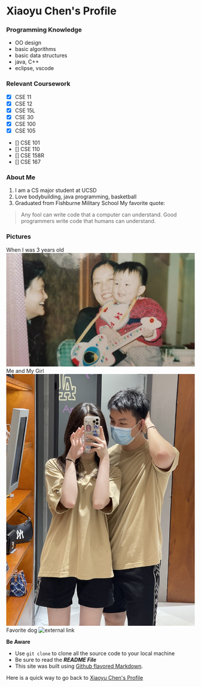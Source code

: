 # **Xiaoyu Chen's Profile**
### Programming Knowledge
- OO design
- basic algorithms
- basic data structures 
- java, C++
- eclipse, vscode

### Relevant Coursework
- [x] CSE 11
- [x] CSE 12
- [x] CSE 15L
- [x] CSE 30
- [x] CSE 100
- [x] CSE 105
- [] CSE 101
- [] CSE 110
- [] CSE 158R
- [] CSE 167

### About Me
1. I am a CS major student at UCSD
2. Love bodybuilding, java programming, basketball
3. Graduated from Fishburne Military School
My favorite quote:
>Any fool can write code that a computer can understand. Good programmers write code that humans can understand. 

### Pictures
When I was 3 years old
![Myself](IMG_2608.jpeg)
Me and My Girl
![girlfriend](IMG_3479.jpeg)
Favorite dog
![external link](https://images.pexels.com/photos/1108099/pexels-photo-1108099.jpeg?cs=srgb&dl=pexels-chevanon-photography-1108099.jpg&fm=jpgdrawing.jpg)

**Be Aware**
- Use `git clone` to clone all the source code to your local machine
- Be sure to read the ***README File***
- This site was built using [Github flavored Markdown](https://docs.github.com/en/get-started/writing-on-github/getting-started-with-writing-and-formatting-on-github/basic-writing-and-formatting-syntax).

Here is a quick way to go back to [Xiaoyu Chen's Profile](#xiaoyu-chens-profile)